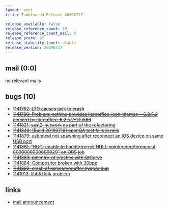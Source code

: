```yaml
---
layout: post
title: Tumbleweed Release 20190717

release_available: false
release_reference_count: 10
release_reference_count_mail: 0
release_score: 97
release_stability_level: stable
release_version: 20190717
---
```


## mail (0:0)

no relevant mails

## bugs (10)

<!--more-->

- ~~[1141762: LTO causes jack to crash](https://bugzilla.opensuse.org/show_bug.cgi?id=1141762)~~
- ~~[1141790: Problem: nothing provides libreoffice-icon-themes = 6.2.5.2 needed by libreoffice-6.2.5.2-1.1.i586](https://bugzilla.opensuse.org/show_bug.cgi?id=1141790)~~
- ~~[1141821: yast2-network as part of the refactoring](https://bugzilla.opensuse.org/show_bug.cgi?id=1141821)~~
- ~~[1141848: \[Build 20190716\] openQA test fails in rails](https://bugzilla.opensuse.org/show_bug.cgi?id=1141848)~~
- [1141879: usbmuxd not spawning after reconnect an iOS device on same USB port](https://bugzilla.opensuse.org/show_bug.cgi?id=1141879)
- ~~[1141881: "BUG: unable to handle kernel NULL pointer dereference at 0000000000000029" on OBS job](https://bugzilla.opensuse.org/show_bug.cgi?id=1141881)~~
- ~~[1141883: pinentry-qt crashes with QtCurve](https://bugzilla.opensuse.org/show_bug.cgi?id=1141883)~~
- [1141884: Compositor broken with 30bpp](https://bugzilla.opensuse.org/show_bug.cgi?id=1141884)
- ~~[1141892: crash of ksmserver after zypper dup](https://bugzilla.opensuse.org/show_bug.cgi?id=1141892)~~
- [1141913: libbfd link problem](https://bugzilla.opensuse.org/show_bug.cgi?id=1141913)



## links

- [mail announcement](https://lists.opensuse.org/opensuse-factory/2019-07/msg00269.html)
